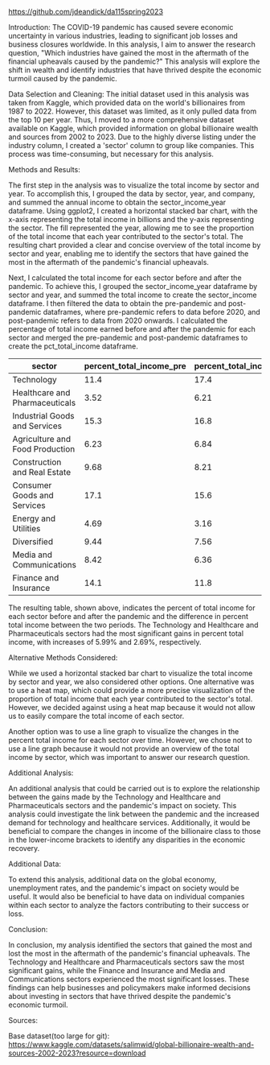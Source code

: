 https://github.com/jdeandick/da115spring2023

Introduction: The COVID-19 pandemic has caused severe economic uncertainty in various industries, leading to significant job losses and business closures worldwide. In this analysis, I aim to answer the research question, "Which industries have gained the most in the aftermath of the financial upheavals caused by the pandemic?" This analysis will explore the shift in wealth and identify industries that have thrived despite the economic turmoil caused by the pandemic.

Data Selection and Cleaning: The initial dataset used in this analysis was taken from Kaggle, which provided data on the world's billionaires from 1987 to 2022. However, this dataset was limited, as it only pulled data from the top 10 per year. Thus, I moved to a more comprehensive dataset available on Kaggle, which provided information on global billionaire wealth and sources from 2002 to 2023. Due to the highly diverse listing under the industry column, I created a 'sector' column to group like companies. This process was time-consuming, but necessary for this analysis.

Methods and Results:

The first step in the analysis was to visualize the total income by sector and year. To accomplish this, I grouped the data by sector, year, and company, and summed the annual income to obtain the sector_income_year dataframe. Using ggplot2, I created a horizontal stacked bar chart, with the x-axis representing the total income in billions and the y-axis representing the sector. The fill represented the year, allowing me to see the proportion of the total income that each year contributed to the sector's total. The resulting chart provided a clear and concise overview of the total income by sector and year, enabling me to identify the sectors that have gained the most in the aftermath of the pandemic's financial upheavals.

Next, I calculated the total income for each sector before and after the pandemic. To achieve this, I grouped the sector_income_year dataframe by sector and year, and summed the total income to create the sector_income dataframe. I then filtered the data to obtain the pre-pandemic and post-pandemic dataframes, where pre-pandemic refers to data before 2020, and post-pandemic refers to data from 2020 onwards. I calculated the percentage of total income earned before and after the pandemic for each sector and merged the pre-pandemic and post-pandemic dataframes to create the pct_total_income dataframe.

| sector                           | percent_total_income_pre | percent_total_income_post | diff_percent_total_income |
|---------------------------------|--------------------------|---------------------------|---------------------------|
| Technology                      | 11.4                     | 17.4                      | 5.99                      |
| Healthcare and Pharmaceuticals | 3.52                     | 6.21                      | 2.69                      |
| Industrial Goods and Services  | 15.3                     | 16.8                      | 1.48                      |
| Agriculture and Food Production| 6.23                     | 6.84                      | 0.610                     |
| Construction and Real Estate   | 9.68                     | 8.21                      | -1.47                     |
| Consumer Goods and Services    | 17.1                     | 15.6                      | -1.48                     |
| Energy and Utilities           | 4.69                     | 3.16                      | -1.53                     |
| Diversified                    | 9.44                     | 7.56                      | -1.88                     |
| Media and Communications       | 8.42                     | 6.36                      | -2.06                     |
| Finance and Insurance          | 14.1                     | 11.8                      | -2.36                     |

The resulting table, shown above, indicates the percent of total income for each sector before and after the pandemic and the difference in percent total income between the two periods. The Technology and Healthcare and Pharmaceuticals sectors had the most significant gains in percent total income, with increases of 5.99% and 2.69%, respectively.

Alternative Methods Considered:

While we used a horizontal stacked bar chart to visualize the total income by sector and year, we also considered other options. One alternative was to use a heat map, which could provide a more precise visualization of the proportion of total income that each year contributed to the sector's total. However, we decided against using a heat map because it would not allow us to easily compare the total income of each sector.

Another option was to use a line graph to visualize the changes in the percent total income for each sector over time. However, we chose not to use a line graph because it would not provide an overview of the total income by sector, which was important to answer our research question.

Additional Analysis:

An additional analysis that could be carried out is to explore the relationship between the gains made by the Technology and Healthcare and Pharmaceuticals sectors and the pandemic's impact on society. This analysis could investigate the link between the pandemic and the increased demand for technology and healthcare services. Additionally, it would be beneficial to compare the changes in income of the billionaire class to those in the lower-income brackets to identify any disparities in the economic recovery.

Additional Data:

To extend this analysis, additional data on the global economy, unemployment rates, and the pandemic's impact on society would be useful. It would also be beneficial to have data on individual companies within each sector to analyze the factors contributing to their success or loss.

Conclusion:

In conclusion, my analysis identified the sectors that gained the most and lost the most in the aftermath of the pandemic's financial upheavals. The Technology and Healthcare and Pharmaceuticals sectors saw the most significant gains, while the Finance and Insurance and Media and Communications sectors experienced the most significant losses. These findings can help businesses and policymakers make informed decisions about investing in sectors that have thrived despite the pandemic's economic turmoil.

Sources:

Base dataset(too large for git): https://www.kaggle.com/datasets/salimwid/global-billionaire-wealth-and-sources-2002-2023?resource=download
